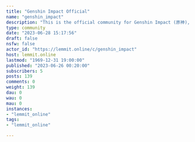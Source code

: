 ```yaml
---
title: "Genshin Impact Official" 
name: "genshin_impact"
description: "This is the official community for Genshin Impact (原神), the latest open-world action RPG from HoYoverse. The game features a massive, gorgeous..."
type: community
date: "2023-06-28 15:17:56"
draft: false
nsfw: false
actor_id: "https://lemmit.online/c/genshin_impact"
host: lemmit.online
lastmod: "1969-12-31 19:00:00"
published: "2023-06-26 00:20:00"
subscribers: 5
posts: 139
comments: 0
weight: 139
dau: 0
wau: 0
mau: 0
instances:
- "lemmit_online"
tags: 
- "lemmit_online"

---
```


